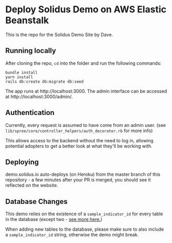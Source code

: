   # Deploy Solidus Demo on AWS Elastic Beanstalk

This is the repo for the Solidus Demo Site by Dave.

## Running locally

After cloning the repo, `cd` into the folder and run the following commands:

```
bundle install
yarn install
rails db:create db:migrate db:seed
```

The app runs at http://localhost:3000. The admin interface can be accessed at http://localhost:3000/admin/.

## Authentication

Currently, every request is assumed to have come from an admin user. (see `lib/spree/core/controller_helpers/auth_decorator.rb` for more info)

This allows access to the backend without the need to log in, allowing potential adopters to get a better look at what they'll be working with.

## Deploying

demo.solidus.io auto-deploys (on Heroku) from the master branch of this repository - a few minutes after your PR is merged, you should see it reflected on the website.

## Database Changes

This demo relies on the existence of a `sample_indicator_id` for every table in the database (except two - [see more here.](https://github.com/nebulab/solidus-demo/blob/a727c82d0e69bd1b901e10f9eb6a5bbae482b5cd/db/migrate/20200529174800_add_sample_indicator_id_to_everything.rb))

When adding new tables to the database, please make sure to also include a `sample_indicator_id` string, otherwise the demo might break.